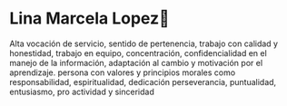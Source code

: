 # Lina Marcela Lopez👋
Alta vocación de servicio, sentido de pertenencia, trabajo con calidad y honestidad, trabajo en equipo, concentración, confidencialidad en el manejo de la información, adaptación al cambio y motivación por el aprendizaje. persona con valores y principios morales como responsabilidad, espiritualidad, dedicación perseverancia, puntualidad,                                              entusiasmo, pro actividad y sinceridad
<!--
**marcelalmlm/marcelalmlm** is a ✨ _special_ ✨ repository because its `README.md` (this file) appears on your GitHub profile.

Here are some ideas to get you started:

- 🌱 I’m currently learning ... Edicion web
-->
